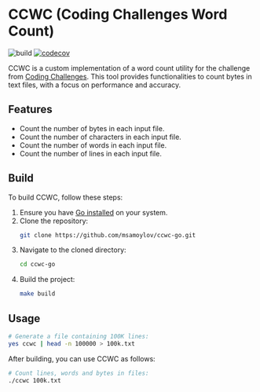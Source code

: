 # CCWC (Coding Challenges Word Count)

![build](https://github.com/msamoylov/ccwc-go/actions/workflows/go.yml/badge.svg) [![codecov](https://codecov.io/gh/msamoylov/ccwc-go/graph/badge.svg?token=Q4C78M9A53)](https://codecov.io/gh/msamoylov/ccwc-go)

CCWC is a custom implementation of a word count utility for the challenge from [Coding Challenges](https://codingchallenges.fyi/challenges/challenge-wc). 
This tool provides functionalities to count bytes in text files, with a focus on performance and accuracy.

## Features

- Count the number of bytes in each input file.
- Count the number of characters in each input file.
- Count the number of words in each input file.
- Count the number of lines in each input file.

## Build

To build CCWC, follow these steps:

1. Ensure you have [Go installed](https://golang.org/dl/) on your system.
2. Clone the repository:
   ```bash
   git clone https://github.com/msamoylov/ccwc-go.git
   ```
3. Navigate to the cloned directory:
   ```bash
   cd ccwc-go
   ```
4. Build the project:
   ```bash
   make build
   ```

## Usage

```bash
# Generate a file containing 100K lines:
yes ccwc | head -n 100000 > 100k.txt
```

After building, you can use CCWC as follows:

```bash
# Count lines, words and bytes in files:
./ccwc 100k.txt
```
